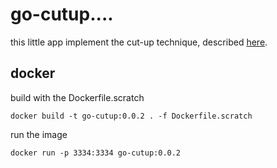 # go-cutup....

this little app implement the cut-up technique, described [here](https://en.wikipedia.org/wiki/Cut-up_technique).

## docker

build with the Dockerfile.scratch

```
docker build -t go-cutup:0.0.2 . -f Dockerfile.scratch
```

run the image

```
docker run -p 3334:3334 go-cutup:0.0.2
```
